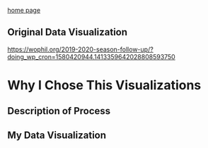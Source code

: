 [home page](/README.md)

## Original Data Visualization
https://wophil.org/2019-2020-season-follow-up/?doing_wp_cron=1580420944.1413359642028808593750

# Why I Chose This Visualizations


## Description of Process


## My Data Visualization



